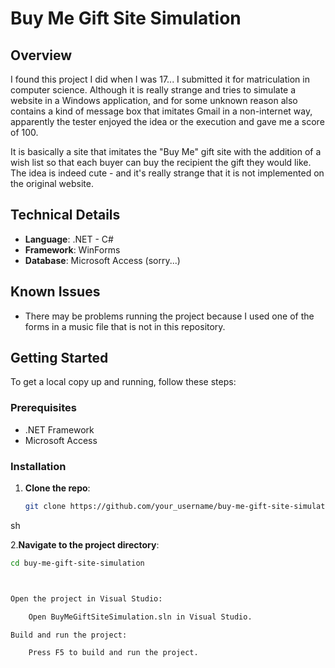 # Buy Me Gift Site Simulation

## Overview

I found this project I did when I was 17... I submitted it for matriculation in computer science. Although it is really strange and tries to simulate a website in a Windows application, and for some unknown reason also contains a kind of message box that imitates Gmail in a non-internet way, apparently the tester enjoyed the idea or the execution and gave me a score of 100.

It is basically a site that imitates the "Buy Me" gift site with the addition of a wish list so that each buyer can buy the recipient the gift they would like. The idea is indeed cute - and it's really strange that it is not implemented on the original website.

## Technical Details

- **Language**: .NET - C#
- **Framework**: WinForms
- **Database**: Microsoft Access (sorry...)

## Known Issues

- There may be problems running the project because I used one of the forms in a music file that is not in this repository.

## Getting Started

To get a local copy up and running, follow these steps:

### Prerequisites

- .NET Framework
- Microsoft Access

### Installation

1. **Clone the repo**:
   ```sh
   git clone https://github.com/your_username/buy-me-gift-site-simulation.git

 sh


2.**Navigate to the project directory**:
```sh
cd buy-me-gift-site-simulation



Open the project in Visual Studio:

    Open BuyMeGiftSiteSimulation.sln in Visual Studio.

Build and run the project:

    Press F5 to build and run the project.  

